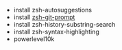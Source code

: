 - install zsh-autosuggestions
- install [zsh-git-prompt](https://github.com/olivierverdier/zsh-git-prompt)
- install zsh-history-substring-search
- install zsh-syntax-highlighting
- powerlevel10k
